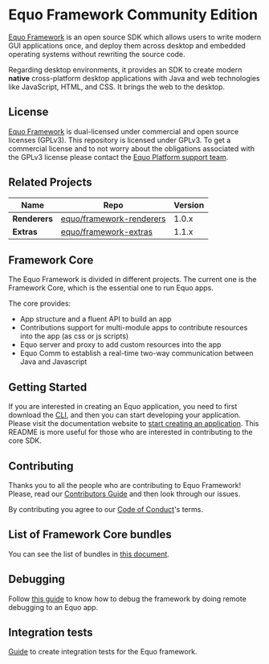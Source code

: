 # Equo Framework Community Edition

[Equo Framework](https://www.equoplatform.com/framework) is an open source SDK which allows users to write modern GUI applications once, and deploy them across desktop and embedded operating systems without rewriting the source code.

Regarding desktop environments, it provides an SDK to create modern **native** cross-platform desktop applications with Java and web technologies like JavaScript, HTML, and CSS. It brings the web to the desktop.

## License

[Equo Framework](https://www.equoplatform.com/framework) is dual-licensed under commercial and open source licenses (GPLv3). This repository is licensed under GPLv3. To get a commercial license and to not worry about the obligations associated with the GPLv3 license please contact the [Equo Platform support team](https://www.equoplatform.com/request-a-demo).

## Related Projects

| Name | Repo | Version |
| ---- | ---- | ------- |
| **Renderers** | [equo/framework-renderers](https://github.com/equoplatform/framework-renderers) | 1.0.x|
| **Extras** | [equo/framework-extras](https://github.com/equoplatform/framework-extras) | 1.1.x |

## Framework Core

The Equo Framework is divided in different projects. The current one is the Framework Core, which is the essential one to run Equo apps.

The core provides:

* App structure and a fluent API to build an app
* Contributions support for multi-module apps to contribute resources into the app (as css or js scripts)
* Equo server and proxy to add custom resources into the app
* Equo Comm to establish a real-time two-way communication between Java and Javascript

## Getting Started

If you are interested in creating an Equo application, you need to first download the [CLI](https://www.equoplatform.com/cli), and then you can start developing your application. Please visit the documentation website to [start creating an application](https://docs.dev.equo.dev/sdk/develop/getting-started/introduction.html). This README is more useful for those who are interested in contributing to the core SDK.

## Contributing

Thanks you to all the people who are contributing to Equo Framework! Please, read our [Contributors Guide](docs/CONTRIBUTING.md) and then look through our issues.

By contributing you agree to our [Code of Conduct](docs/CODE_OF_CONDUCT.md)'s terms.

## List of Framework Core bundles

You can see the list of bundles in [this document](docs/bundles.md).

## Debugging

Follow [this guide](docs/debugging.md) to know how to debug the framework by doing remote debugging to an Equo app.

## Integration tests

[Guide](docs/integration-tests.md) to create integration tests for the Equo framework.

